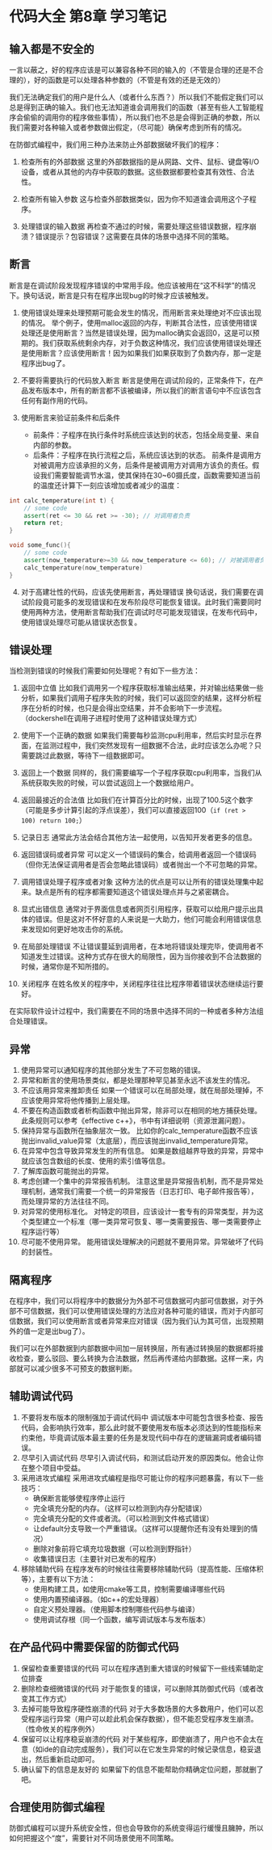 # 代码大全 第8章 学习笔记

## 输入都是不安全的

一言以蔽之，好的程序应该是可以兼容各种不同的输入的（不管是合理的还是不合理的），好的函数是可以处理各种参数的（不管是有效的还是无效的）

我们无法确定我们的用户是什么人（或者什么东西？）所以我们不能假定我们可以总是得到正确的输入。我们也无法知道谁会调用我们的函数（甚至有些人工智能程序会偷偷的调用你的程序做些事情），所以我们也不总是会得到正确的参数，所以我们需要对各种输入或者参数做出假定，（尽可能）确保考虑到所有的情况。

在防御式编程中，我们用三种办法来防止外部数据破坏我们的程序：

1. 检查所有的外部数据
   这里的外部数据指的是从网路、文件、鼠标、键盘等I/O设备，或者从其他的内存中获取的数据。这些数据都要检查其有效性、合法性。

2. 检查所有输入参数
   这与检查外部数据类似，因为你不知道谁会调用这个子程序。

3. 处理错误的输入数据
   再检查不通过的时候，需要处理这些错误数据，程序崩溃？错误提示？包容错误？这需要在具体的场景中选择不同的策略。

## 断言

断言是在调试阶段发现程序错误的中常用手段。他应该被用在“这不科学”的情况下。换句话说，断言是只有在程序出现bug的时候才应该被触发。

1. 使用错误处理来处理预期可能会发生的情况，而用断言来处理绝对不应该出现的情况。
   举个例子，使用malloc返回的内存，判断其合法性，应该使用错误处理还是使用断言？当然是错误处理，因为malloc确实会返回0，这是可以预期的。我们获取系统剩余内存，对于负数这种情况，我们应该使用错误处理还是使用断言？应该使用断言！因为如果我们如果获取到了负数内存，那一定是程序出bug了。

2. 不要将需要执行的代码放入断言
   断言是使用在调试阶段的，正常条件下，在产品发布版本中，所有的断言都不该被编译，所以我们的断言语句中不应该包含任何有副作用的代码。

3. 使用断言来验证前条件和后条件
   * 前条件：子程序在执行条件时系统应该达到的状态，包括全局变量、来自内部的参数。
   * 后条件：子程序在执行流程之后，系统应该达到的状态。
  前条件是调用方对被调用方应该承担的义务，后条件是被调用方对调用方该负的责任。假设我们需要智能调节水温，使其保持在30~60摄氏度，函数需要知道当前的温度还计算下一刻应该增加或者减少的温度：
  ```cpp
  int calc_temperature(int t) {
      // some code
      assert(ret <= 30 && ret >= -30); // 对调用者负责
      return ret;
  }

  void some_func(){
      // some code
      assert(now_temperature>=30 && now_temperature <= 60); // 对被调用者负责
      calc_temperature(now_temperature)
  }
  ```

4. 对于高建壮性的代码，应该先使用断言，再处理错误
   换句话说，我们需要在调试阶段竟可能多的发现错误和在发布阶段尽可能恢复错误。此时我们需要同时使用两种方法，使用断言帮助我们在调试时尽可能发现错误，在发布代码中，使用错误处理尽可能从错误状态恢复。

## 错误处理

当检测到错误的时候我们需要如何处理呢？有如下一些方法：

1. 返回中立值
   比如我们调用另一个程序获取标准输出结果，并对输出结果做一些分析，如果我们调用子程序失败的时候，我们可以返回空的结果，这样分析程序在分析的时候，也只是会得出空结果，并不会影响下一步流程。（dockershell在调用子进程时使用了这种错误处理方式）

2. 使用下一个正确的数据
   如果我们需要每秒监测cpu利用率，然后实时显示在界面，在监测过程中，我们突然发现有一组数据不合法，此时应该怎么办呢？只需要跳过此数据，等待下一组数据即可。

3. 返回上一个数据
   同样的，我们需要编写一个子程序获取cpu利用率，当我们从系统获取失败的时候，可以尝试返回上一个数据给用户。

4. 返回最接近的合法值
   比如我们在计算百分比的时候，出现了100.5这个数字（可能是多步计算引起的浮点误差），我们可以直接返回100（`if (ret > 100) return 100;`）

5. 记录日志
   通常此方法会结合其他方法一起使用，以告知开发者更多的信息。

6. 返回错误码或者异常
   可以定义一个错误码的集合，给调用者返回一个错误码（但你无法保证调用者是否会忽略此错误码）或者抛出一个不可忽略的异常。

7. 调用错误处理子程序或者对象
   这种方法的优点是可以让所有的错误处理集中起来。缺点是所有的程序都需要知道这个错误处理点并与之紧密耦合。

8. 显式出错信息
   通常对于界面信息或者网页引用程序，获取可以给用户提示出具体的错误。但是这对不怀好意的人来说是一大助力，他们可能会利用错误信息来发现如何更好地攻击你的系统。

9. 在局部处理错误
   不让错误蔓延到调用者，在本地将错误处理完毕，使调用者不知道发生过错误。这种方式存在很大的局限性，因为当你接收到不合法数据的时候，通常你是不知所措的。

10. 关闭程序
    在姓名攸关的程序中，关闭程序往往比程序带着错误状态继续运行要好。

在实际软件设计过程中，我们需要在不同的场景中选择不同的一种或者多种方法组合处理错误。

## 异常

1. 使用异常可以通知程序的其他部分发生了不可忽略的错误。
2. 异常和断言的使用场景类似，都是处理那种罕见甚至永远不该发生的情况。
3. 不应该用异常来推卸责任
   如果一个错误可以在局部处理，就在局部处理掉，不应该使用异常将他传播到上层处理。
4. 不要在构造函数或者析构函数中抛出异常，除非可以在相同的地方捕获处理。
   此条规则可以参考《effective c++》，书中有详细说明（资源泄漏问题）。
5. 保持异常与函数所在抽象层次一致。
   比如你的calc_temperature函数不应该抛出invalid_value异常（太底层），而应该抛出invalid_temperature异常。
6. 在异常中包含导致异常发生的所有信息。
   如果是数组越界导致的异常，异常中就应该包含数组的长度、使用的索引值等信息。
7. 了解库函数可能抛出的异常。
8. 考虑创建一个集中的异常报告机制。
   注意这里是异常报告机制，而不是异常处理机制，通常我们需要一个统一的异常报告（日志打印、电子邮件报告等），而处理异常的方法往往不同。
9. 对异常的使用标准化。
    对特定的项目，应该设计一套专有的异常类型，并为这个类型建立一个标准（哪一类异常可恢复、哪一类需要报告、哪一类需要停止程序运行等）
10. 尽可能不使用异常。
    能用错误处理解决的问题就不要用异常。异常破坏了代码的封装性。

## 隔离程序

在程序中，我们可以将程序中的数据分为外部不可信数据可内部可信数据，对于外部不可信数据，我们可以使用错误处理的方法应对各种可能的错误，而对于内部可信数据，我们可以使用断言或者异常来应对错误（因为我们认为其可信，出现预期外的值一定是出bug了）。



我们可以在外部数据到内部数据中间加一层转换层，所有通过转换层的数据都将接收检查，要么驳回、要么转换为合法数据，然后再传递给内部数据。这样一来，内部就可以减少很多不可预支的数据判断。

## 辅助调试代码

1. 不要将发布版本的限制强加于调试代码中
   调试版本中可能包含很多检查、报告代码，会影响执行效率，那么此时就不要使用发布版本必须达到的性能指标来约束他，毕竟调试版本最主要的任务是发现代码中存在的逻辑漏洞或者编码错误。
2. 尽早引入调试代码
   尽早引入调试代码，和测试启动开发的原因类似。他会让你在整个项目中受益。
3. 采用进攻式编程
   采用进攻式编程是指尽可能让你的程序问题暴露，有以下一些技巧：
   * 确保断言能够使程序停止运行
   * 完全填充分配的内存。（这样可以检测到内存分配错误）
   * 完全填充分配的文件或者流。（可以检测到文件格式错误）
   * 让default分支导致一个严重错误。（这样可以提醒你还有没有处理到的情况）
   * 删除对象前将它填充垃圾数据（可以检测到野指针）
   * 收集错误日志（主要针对已发布的程序）
4. 移除辅助代码
   在程序发布的时候往往需要移除辅助代码（提高性能、压缩体积等），主要有以下方法：
   * 使用构建工具，如使用cmake等工具，控制需要编译哪些代码
   * 使用内置预编译器。（如c++的宏处理器）
   * 自定义预处理器。（使用脚本控制哪些代码参与编译）
   * 使用调试存根（同一个函数，编写调试版本与发布版本）


## 在产品代码中需要保留的防御式代码

1. 保留检查重要错误的代码
   可以在程序遇到重大错误的时候留下一些线索辅助定位排查
2. 删除检查细微错误的代码
   对于能恢复的错误，可以删除其防御式代码（或者改变其工作方式）
3. 去掉可能导致程序硬性崩溃的代码
   对于大多数场景的大多数用户，他们可以忍受程序运行异常（用户可以趁此机会保存数据），但不能忍受程序发生崩溃。（性命攸关的程序例外）
4. 保留可以让程序稳妥崩溃的代码
   对于某些程序，即使崩溃了，用户也不会太在意（如ide的自动完成服务），我们可以在它发生异常的时候记录信息，稳妥退出，然后重新启动即可。
5. 确认留下的信息是友好的
   如果留下的信息不能帮助你精确定位问题，那就删了吧。

## 合理使用防御式编程

防御式编程可以提升系统安全性，但也会导致你的系统变得运行缓慢且臃肿，所以如何把握这个“度”，需要针对不同场景使用不同策略。